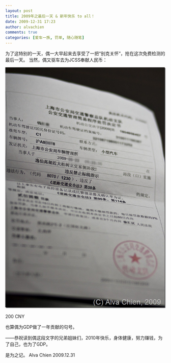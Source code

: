 ```yaml
---
layout: post
title: 2009年之最后一天 & 新年快乐 to all！
date: 2009-12-31 17:23
author: alvachien
comments: true
categories: [爱车一族, 罚单, 随心随笔]
---
```

为了这特别的一天，偶一大早起来去享受了一把“别克关怀”，抢在这次免费检测的最后一天。
当然，偶又驱车去为JCSS奉献人民币：

![Image 6](/assets/uploads/2010/10/IMAGE_6.jpg)

200 CNY

也算偶为GDP做了一年贡献的句号。

——恭祝读到偶这段文字的兄弟姐妹们，2010年快乐，身体健康，努力赚钱，为了自己，也为了GDP。

是为之记。
Alva Chien
2009.12.31

